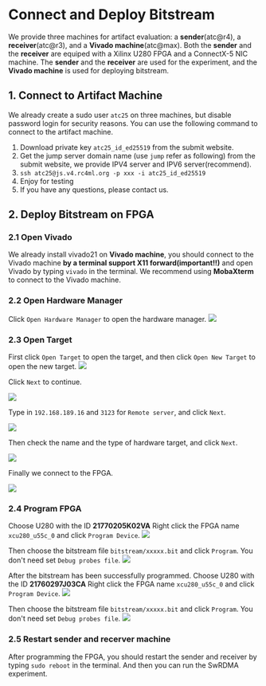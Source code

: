# Connect and Deploy Bitstream

We provide three machines for artifact evaluation: a **sender**(atc@r4), a **receiver**(atc@r3), and a **Vivado machine**(atc@max). Both the **sender** and the **receiver** are equiped with a Xilinx U280 FPGA and a ConnectX-5 NIC machine. The **sender** and the **receiver** are used for the experiment, and the **Vivado machine** is used for deploying bitstream.


## 1. Connect to Artifact Machine
We already create a sudo user `atc25` on three machines, but disable password login for security reasons. You can use the following command to connect to the artifact machine.


1. Download private key `atc25_id_ed25519` from the submit website.
2. Get the jump server domain name (use `jump` refer as following) from the submit website, we provide IPV4 server and IPV6 server(recommend).
3. `ssh atc25@js.v4.rc4ml.org -p xxx -i atc25_id_ed25519`
4. Enjoy for testing
5. If you have any questions, please contact us.

## 2. Deploy Bitstream on FPGA

### 2.1 Open Vivado

We already install vivado21 on **Vivado machine**, you should connect to the Vivado machine **by a terminal support X11 forward(important!!)** and open Vivado by typing `vivado` in the terminal. We recommend using **MobaXterm** to connect to the Vivado machine.


### 2.2 Open Hardware Manager

Click `Open Hardware Manager` to open the hardware manager.
![](images/202411301455.png)


### 2.3 Open Target 

First click `Open Target` to open the target, and then click `Open New Target` to open the new target.
![](images/202411301457.png)

Click `Next` to continue.

![](images/202411301458.png)

Type in `192.168.189.16` and `3123` for `Remote server`, and click `Next`.

![](images/202411301500.png)

Then check the name and the type of hardware target, and click `Next`.

![](images/202411301501.png)

Finally we connect to the FPGA.

![](images/202411301502.png)

### 2.4 Program FPGA

Choose U280 with the ID **21770205K02VA**
Right click the FPGA name `xcu280_u55c_0` and click `Program Device`.
![](images/202411301503.png)

Then choose the bitstream file `bitstream/xxxxx.bit` and click `Program`. You don't need set `Debug probes file`.
![](images/202411301504.png)

After the bitstream has been successfully programmed. Choose U280 with the ID **21760297J03CA**
Right click the FPGA name `xcu280_u55c_0` and click `Program Device`.
![](images/202411301503.png)

Then choose the bitstream file `bitstream/xxxxx.bit` and click `Program`. You don't need set `Debug probes file`.
![](images/202411301504.png)

### 2.5 Restart sender and recerver machine

After programming the FPGA, you should restart the sender and receiver by typing `sudo reboot` in the terminal. And then you can run the SwRDMA experiment.